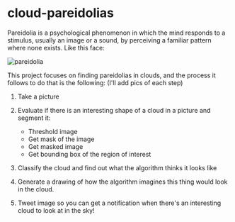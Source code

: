 # cloud-pareidolias

Pareidolia is a psychological phenomenon in which the mind responds to a stimulus, usually an image or a sound, by perceiving a familiar pattern where none exists. Like this face:

![pareidolia](https://www.artnews.com/wp-content/uploads/2017/08/4689253598_ccaa7fe938_b.jpg)

This project focuses on finding pareidolias in clouds, and the process it follows to do that is the following:
(I'll add pics of each step)

1. Take a picture

2. Evaluate if there is an interesting shape of a cloud in a picture and segment it:
    * Threshold image 
    * Get mask of the image
    * Get masked image
    * Get bounding box of the region of interest
    
3. Classify the cloud and find out what the algorithm thinks it looks like
4. Generate a drawing of how the algorithm imagines this thing would look in the cloud. 
5. Tweet image so you can get a notification when there's an interesting cloud to look at in the sky!
    
